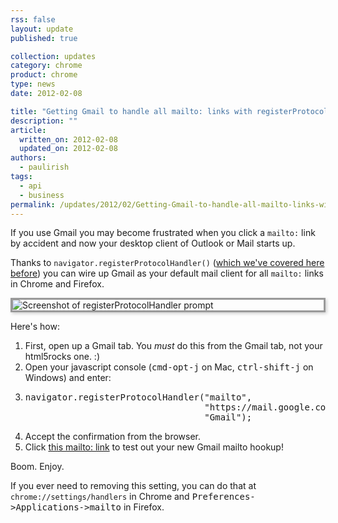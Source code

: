 ```yaml
---
rss: false
layout: update
published: true

collection: updates
category: chrome
product: chrome
type: news
date: 2012-02-08

title: "Getting Gmail to handle all mailto: links with registerProtocolHandler"
description: ""
article:
  written_on: 2012-02-08
  updated_on: 2012-02-08
authors:
  - paulirish
tags:
  - api
  - business
permalink: /updates/2012/02/Getting-Gmail-to-handle-all-mailto-links-with-registerProtocolHandler
---
```

<p>If you use Gmail you may become frustrated when you click a <code>mailto:</code> link by accident and now your desktop client of Outlook or Mail starts up.

Thanks to <code>navigator.registerProtocolHandler()</code> (<a href="http://updates.html5rocks.com/2011/06/Registering-a-custom-protocol-handler">which we've covered here before</a>) you can wire up Gmail as your default mail client for all <code>mailto:</code> links in Chrome  and Firefox.
</p>

<img alt="Screenshot of registerProtocolHandler prompt" src="{{site.baseurl}}/updates/2012-02-08-getting-gmail-to-handle-all-mailto-links-with-registerprotocolhandler/registerprotocolhandler-prompt.jpg" style="display:block; margin: 10px auto; border: 3px solid #999; box-shadow: 2px 2px 5px #ccc">

Here's how: 

<ol>
<li>First, open up a Gmail tab. You <em>must</em> do this from the Gmail tab, not your html5rocks one. :)
<li>Open your javascript console (<kbd>cmd-opt-j</kbd> on Mac, <kbd>ctrl-shift-j</kbd> on Windows) and enter:
<li><pre>navigator.registerProtocolHandler("mailto",
                                  "https://mail.google.com/mail/?extsrc=mailto&url=%s",
                                  "Gmail");</pre>
<li>Accept the confirmation from the browser.
<li>Click <a href="mailto:yourbestfriend@example.com?subject=registerProtocolHandler()%20FTW!&amp;body=Check%20out%20what%20I%20learned%20at%20http%3A%2F%2Fupdates.html5rocks.com%2F2012%2F02%2FGetting-Gmail-to-handle-all-mailto-links-with-registerProtocolHandler%0A%0APlus%2C%20flawless%20handling%20of%20the%20subject%20and%20body%20parameters.%20Bonus%20from%20RFC%202368!" target="_blank">this mailto: link</a> to test out your new Gmail mailto hookup!
</ol>

<p>Boom. Enjoy.</p>

<p>If you ever need to removing this setting, you can do that at <code>chrome://settings/handlers</code> in Chrome and <kbd>Preferences->Applications->mailto</kbd> in Firefox.</p>

<br>